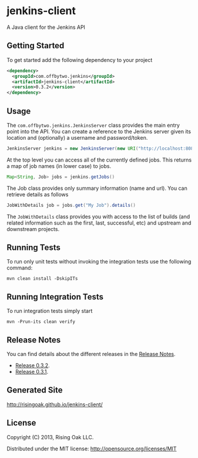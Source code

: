 # jenkins-client

A Java client for the Jenkins API

## Getting Started

To get started add the following dependency to your project

```xml
<dependency>
  <groupId>com.offbytwo.jenkins</groupId>
  <artifactId>jenkins-client</artifactId>
  <version>0.3.2</version>
</dependency>
```

## Usage

The `com.offbytwo.jenkins.JenkinsServer` class provides the main entry
point into the API. You can create a reference to the Jenkins server
given its location and (optionally) a username and password/token.

```java
JenkinsServer jenkins = new JenkinsServer(new URI("http://localhost:8080/jenkins"), "admin", "password")
```

At the top level you can access all of the currently defined
jobs. This returns a map of job names (in lower case) to jobs.

```java
Map<String, Job> jobs = jenkins.getJobs()
```

The Job class provides only summary information (name and url). You can retrieve details as follows

```java
JobWithDetails job = jobs.get("My Job").details()
```

The `JobWithDetails` class provides you with access to the list of
builds (and related information such as the first, last, successful,
etc) and upstream and downstream projects.

## Running Tests
To run only unit tests without invoking the integration tests use the following command:

```
mvn clean install -DskipITs
```

## Running Integration Tests
To run integration tests simply start

```
mvn -Prun-its clean verify
```

## Release Notes

You can find details about the different releases in the [Release Notes](https://github.com/RisingOak/jenkins-client/blob/master/ReleaseNotes.md).

 * [Release 0.3.2](https://github.com/RisingOak/jenkins-client/blob/master/ReleaseNotes.md#release-032).
 * [Release 0.3.1](https://github.com/RisingOak/jenkins-client/blob/master/ReleaseNotes.md#release-031).

## Generated Site

http://risingoak.github.io/jenkins-client/

## License

Copyright (C) 2013, Rising Oak LLC.

Distributed under the MIT license: http://opensource.org/licenses/MIT
